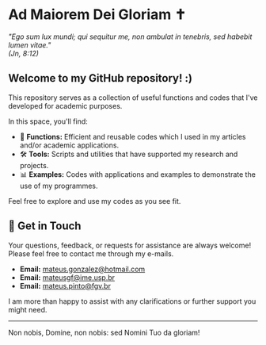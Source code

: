 # Ad Maiorem Dei Gloriam ✝️

_"Ego sum lux mundi; qui sequitur me, non ambulat in tenebris, sed habebit lumen vitae."_  
*(Jn, 8:12)*

## Welcome to my GitHub repository! :) 

This repository serves as a collection of useful functions and codes that I've developed for academic purposes.  

In this space, you'll find:

- 📂 **Functions:** Efficient and reusable codes which I used in my articles and/or academic applications.
- 🛠️ **Tools:** Scripts and utilities that have supported my research and projects.
- 📊 **Examples:** Codes with applications and examples to demonstrate the use of my programmes.

Feel free to explore and use my codes as you see fit. 

## 🤝 Get in Touch

Your questions, feedback, or requests for assistance are always welcome! Please feel free to contact me through my e-mails. 

- **Email:** [mateus.gonzalez@hotmail.com](mailto:mateus.gonzalez@hotmail.com)
- **Email:** [mateusgf@ime.usp.br](mailto:mateusgf@ime.usp.br)
- **Email:** [mateus.pinto@fgv.br](mailto:mateus.pinto@fgv.br)

I am more than happy to assist with any clarifications or further support you might need.

---

Non nobis, Domine, non nobis: sed Nomini Tuo da gloriam!
